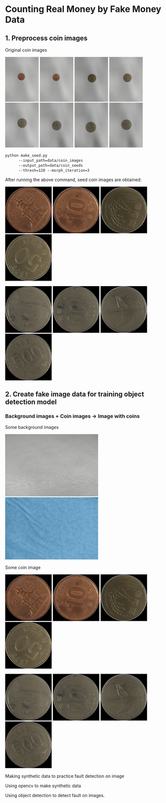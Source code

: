 # Counting Real Money by Fake Money Data

## 1. Preprocess coin images
Original coin images

<img src="https://github.com/oattao/CountingKoreanCoin/blob/master/data/coin_images/10h.jpg" width="108" height="144" /> <img src="https://github.com/oattao/CountingKoreanCoin/blob/master/data/coin_images/10t.jpg" width="108" height="144" /> <img src="https://github.com/oattao/CountingKoreanCoin/blob/master/data/coin_images/50h.jpg" width="108" height="144" /> <img src="https://github.com/oattao/CountingKoreanCoin/blob/master/data/coin_images/50t.jpg" width="108" height="144" /> <img src="https://github.com/oattao/CountingKoreanCoin/blob/master/data/coin_images/100h.jpg" width="108" height="144" /> <img src="https://github.com/oattao/CountingKoreanCoin/blob/master/data/coin_images/100t.jpg" width="108" height="144" /> <img src="https://github.com/oattao/CountingKoreanCoin/blob/master/data/coin_images/500h.jpg" width="108" height="144" /> <img src="https://github.com/oattao/CountingKoreanCoin/blob/master/data/coin_images/500t.jpg" width="108" height="144" />

```console
python make_seed.py 
      --input_path=data/coin_images 
      --output_path=data/coin_seeds 
      --thresh=120 --morph_iteration=3
```

After running the above command, seed coin images are obtained:

<img src="https://github.com/oattao/CountingKoreanCoin/blob/master/data/coin_seeds/10h.jpg" width="150" height="150" /> <img src="https://github.com/oattao/CountingKoreanCoin/blob/master/data/coin_seeds/10t.jpg" width="150" height="150" /> <img src="https://github.com/oattao/CountingKoreanCoin/blob/master/data/coin_seeds/50h.jpg" width="150" height="150" /> <img src="https://github.com/oattao/CountingKoreanCoin/blob/master/data/coin_seeds/50t.jpg" width="150" height="150" /> 

<img src="https://github.com/oattao/CountingKoreanCoin/blob/master/data/coin_seeds/100h.jpg" width="150" height="150" /> <img src="https://github.com/oattao/CountingKoreanCoin/blob/master/data/coin_seeds/100t.jpg" width="150" height="150" /> <img src="https://github.com/oattao/CountingKoreanCoin/blob/master/data/coin_seeds/500h.jpg" width="150" height="150" /> <img src="https://github.com/oattao/CountingKoreanCoin/blob/master/data/coin_seeds/500t.jpg" width="150" height="150" />

## 2. Create fake image data for training object detection model
### Background images + Coin images -> Image with coins

Some background images

<img src="https://github.com/oattao/CountingKoreanCoin/blob/master/data/backgrounds/bg%20(1).jpg" width="300" height="200" /> <img src="https://github.com/oattao/CountingKoreanCoin/blob/master/data/backgrounds/bg%20(5).jpg" width="300" height="200" />

Some coin image

<img src="https://github.com/oattao/CountingKoreanCoin/blob/master/data/coin_seeds/10h.jpg" width="150" height="150" /> <img src="https://github.com/oattao/CountingKoreanCoin/blob/master/data/coin_seeds/10t.jpg" width="150" height="150" /> <img src="https://github.com/oattao/CountingKoreanCoin/blob/master/data/coin_seeds/50h.jpg" width="150" height="150" /> <img src="https://github.com/oattao/CountingKoreanCoin/blob/master/data/coin_seeds/50t.jpg" width="150" height="150" /> 

<img src="https://github.com/oattao/CountingKoreanCoin/blob/master/data/coin_seeds/100h.jpg" width="150" height="150" /> <img src="https://github.com/oattao/CountingKoreanCoin/blob/master/data/coin_seeds/100t.jpg" width="150" height="150" /> <img src="https://github.com/oattao/CountingKoreanCoin/blob/master/data/coin_seeds/500h.jpg" width="150" height="150" /> <img src="https://github.com/oattao/CountingKoreanCoin/blob/master/data/coin_seeds/500t.jpg" width="150" height="150" />

Making synthetic data to practice fault detection on image

Using opencv to make synthetic data

Using object detection to detect fault on images.
